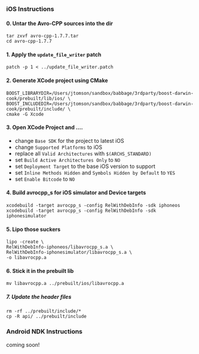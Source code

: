 ### iOS Instructions

#### 0. Untar the Avro-CPP sources into the dir
```
tar zxvf avro-cpp-1.7.7.tar
cd avro-cpp-1.7.7
```

#### 1. Apply the `update_file_writer` patch

`patch -p 1 < ../update_file_writer.patch`

#### 2. Generate XCode project using CMake

```
BOOST_LIBRARYDIR=/Users/jtomson/sandbox/babbage/3rdparty/boost-darwin-cook/prebuilt/lib/ios/ \
BOOST_INCLUDEDIR=/Users/jtomson/sandbox/babbage/3rdparty/boost-darwin-cook/prebuilt/include/ \
cmake -G Xcode
```

#### 3. Open XCode Project and ....
  - change `Base SDK` for the project to latest iOS
  - change  `Supported Platforms` to iOS
  - replace all `Valid Architectures` with `$(ARCHS_STANDARD)`
  - set `Build Active Architectures Only` to `NO`
  - set `Deployment Target` to the base iOS version to support
  - set `Inline Methods Hidden` and `Symbols Hidden by Default` to `YES`
  - set `Enable Bitcode` to `NO`

#### 4. Build avrocpp_s for iOS simulator and Device targets
```
xcodebuild -target avrocpp_s -config RelWithDebInfo -sdk iphoneos
xcodebuild -target avrocpp_s -config RelWithDebInfo -sdk iphonesimulator
```

#### 5. Lipo those suckers

```
lipo -create \
RelWithDebInfo-iphoneos/libavrocpp_s.a \
RelWithDebInfo-iphonesimulator/libavrocpp_s.a \
-o libavrocpp.a 
```

#### 6. Stick it in the prebuilt lib

```
mv libavrocpp.a ../prebuilt/ios/libavrocpp.a

```

##### 7. Update the header files

```
rm -rf ../prebuilt/include/*
cp -R api/ ../prebuilt/include
```

### Android NDK Instructions

coming soon!
